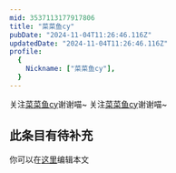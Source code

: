 ```yaml
---
mid: 3537113177917806
title: "菜菜鱼cy"
pubDate: "2024-11-04T11:26:46.116Z"
updatedDate: "2024-11-04T11:26:46.116Z"
profile:
  {
    Nickname: ["菜菜鱼cy"],
  }
---
```


关注[菜菜鱼cy](https://space.bilibili.com/3537113177917806)谢谢喵~ 关注[菜菜鱼cy](https://space.bilibili.com/3537113177917806)谢谢喵~

## 此条目有待补充
你可以在[这里](https://github.com/Yuhanawa/VTuber.ICU-Content/edit/master/v/菜菜鱼cy/index.md)编辑本文
